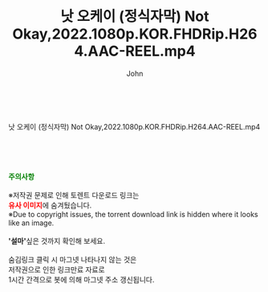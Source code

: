 ﻿---
layout: post
title:  "낫 오케이 (정식자막) Not Okay,2022.1080p.KOR.FHDRip.H264.AAC-REEL.mp4"
author: John
categories: [ 영화 ]
tags: [  ]
image:  
description: "낫 오케이 (정식자막) Not Okay,2022.1080p.KOR.FHDRip.H264.AAC-REEL.mp4 torrent 정보 공유"
toc: true
toc_sticky: true
---

<br>
<div class="view-img">
<a class="view_image" href="https://torrentmobile59.com/bbs/view_image.php?fn=%2Fdata%2Ffile%2Fmovie%2F3659260999_Bgij3KGP_bf736d9c4af6cf7336431efd6281629b9cc4e094.jpg" target="_blank"><img alt="" class="img-tag" content="https://torrentmobile59.com/data/file/movie/3659260999_Bgij3KGP_bf736d9c4af6cf7336431efd6281629b9cc4e094.jpg" itemprop="image" src="https://torrentmobile59.com/data/file/movie/3659260999_Bgij3KGP_bf736d9c4af6cf7336431efd6281629b9cc4e094.jpg"/></a><a class="view_image" href="https://torrentmobile59.com/bbs/view_image.php?fn=%2Fdata%2Ffile%2Fmovie%2F3659260999_c0Zf5mSb_86d5992ed88dab2c9e9cae7908cc9fa2dc360d2e.jpg" target="_blank"><img alt="" class="img-tag" content="https://torrentmobile59.com/data/file/movie/3659260999_c0Zf5mSb_86d5992ed88dab2c9e9cae7908cc9fa2dc360d2e.jpg" itemprop="image" src="https://torrentmobile59.com/data/file/movie/3659260999_c0Zf5mSb_86d5992ed88dab2c9e9cae7908cc9fa2dc360d2e.jpg"/></a></div><div class="view-content" itemprop="description">
<p>낫 오케이 (정식자막) Not Okay,2022.1080p.KOR.FHDRip.H264.AAC-REEL.mp4<br/></p> </div>
    
<br><br><br>
<p data-ke-size="size16"><b><span style="color: green;">주의사항</span></b><br /><br />※저작권 문제로 인해 토렌트 다운로드 링크는<br /><b><span style="color: red;">유사 이미지</span></b>에 숨겨뒀습니다.<br />※Due to copyright issues, the torrent download link is hidden where it looks like an image.<br /><br /><b>'설마'</b>싶은 것까지 확인해 보세요.<br /><br />숨김링크 클릭 시 마그넷 나타나지 않는 것은<br />저작권으로 인한 링크만료 자료로<br />1시간 간격으로 봇에 의해 마그넷 주소 갱신됩니다.</p>
